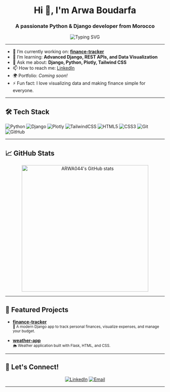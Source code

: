 <!-- Profile README for ARWA044 -->

<h1 align="center">Hi 👋, I'm Arwa Boudarfa</h1>
<h3 align="center">A passionate Python & Django developer from Morocco</h3>

<p align="center">
  <img src="https://readme-typing-svg.demolab.com?font=Fira+Code&duration=2000&pause=1000&color=1A9FFF&center=true&vCenter=true&width=435&lines=Welcome+to+my+GitHub!;I+love+building+web+apps+with+Django;Open+Source+Enthusiast+%F0%9F%92%BB" alt="Typing SVG" />
</p>

---

- 🔭 I’m currently working on: **[finance-tracker](https://github.com/ARWA044/finance-tracker)**
- 🌱 I’m learning: **Advanced Django, REST APIs, and Data Visualization**
- 💬 Ask me about: **Django, Python, Plotly, Tailwind CSS**
- 📫 How to reach me: [LinkedIn](https://www.linkedin.com/in/arwa-boudarfa/)
- 🌍 Portfolio: *Coming soon!*
- ⚡ Fun fact: I love visualizing data and making finance simple for everyone.

---

## 🛠️ Tech Stack

![Python](https://img.shields.io/badge/Python-3776AB?style=flat&logo=python&logoColor=white)
![Django](https://img.shields.io/badge/Django-092E20?style=flat&logo=django&logoColor=white)
![Plotly](https://img.shields.io/badge/Plotly-3F4F75?style=flat&logo=plotly&logoColor=white)
![TailwindCSS](https://img.shields.io/badge/Tailwind_CSS-38B2AC?style=flat&logo=tailwind-css&logoColor=white)
![HTML5](https://img.shields.io/badge/HTML5-E34F26?style=flat&logo=html5&logoColor=white)
![CSS3](https://img.shields.io/badge/CSS3-1572B6?style=flat&logo=css3&logoColor=white)
![Git](https://img.shields.io/badge/Git-F05032?style=flat&logo=git&logoColor=white)
![GitHub](https://img.shields.io/badge/GitHub-181717?style=flat&logo=github&logoColor=white)

---

## 📈 GitHub Stats

<p align="center">
  <img src="https://github-readme-stats.vercel.app/api?username=ARWA044&show_icons=true&theme=radical" alt="ARWA044's GitHub stats" width="400"/>
</p>

---

## 📂 Featured Projects

- [**finance-tracker**](https://github.com/ARWA044/finance-tracker)  
  <sub>💸 A modern Django app to track personal finances, visualize expenses, and manage your budget.</sub>

- [**weather-app**](https://github.com/ARWA044/weather-app)  
  <sub>🌦️ Weather application built with Flask, HTML, and CSS.</sub>

---

## 🤝 Let's Connect!

<p align="center">
  <a href="https://www.linkedin.com/in/arwa-boudarfa/"><img src="https://img.shields.io/badge/LinkedIn-blue?logo=linkedin&logoColor=white" alt="LinkedIn"></a>
  <a href="mailto:your.email@example.com"><img src="https://img.shields.io/badge/Email-D14836?logo=gmail&logoColor=white" alt="Email"></a>
</p>

---

<!--
**ARWA044/ARWA044** is a ✨ special ✨ repository because its `README.md` (this file) appears on your GitHub profile.
-->
